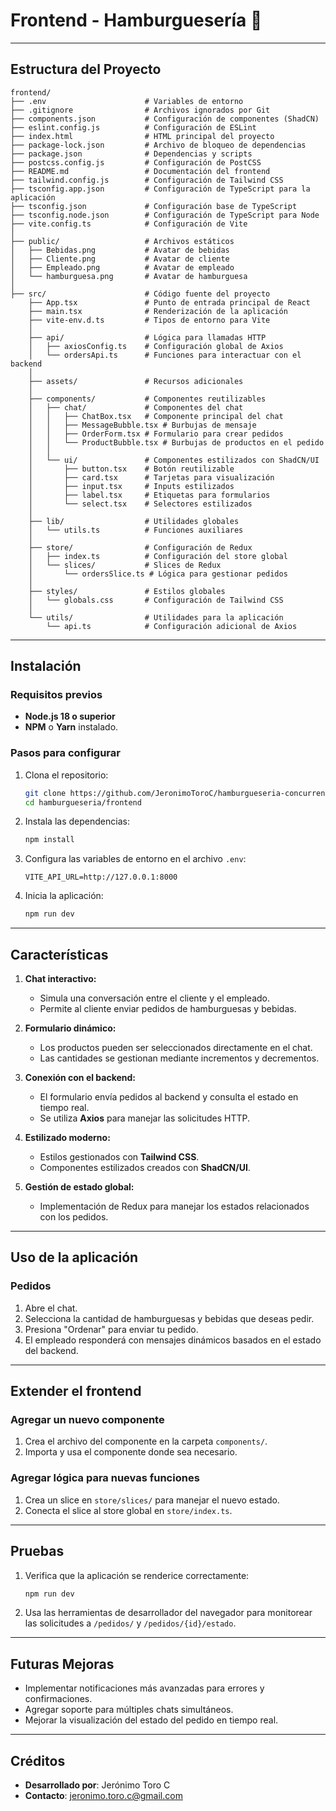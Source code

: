 # Frontend - Hamburguesería 🍔

---

## **Estructura del Proyecto**

```plaintext
frontend/
├── .env                      # Variables de entorno
├── .gitignore                # Archivos ignorados por Git
├── components.json           # Configuración de componentes (ShadCN)
├── eslint.config.js          # Configuración de ESLint
├── index.html                # HTML principal del proyecto
├── package-lock.json         # Archivo de bloqueo de dependencias
├── package.json              # Dependencias y scripts
├── postcss.config.js         # Configuración de PostCSS
├── README.md                 # Documentación del frontend
├── tailwind.config.js        # Configuración de Tailwind CSS
├── tsconfig.app.json         # Configuración de TypeScript para la aplicación
├── tsconfig.json             # Configuración base de TypeScript
├── tsconfig.node.json        # Configuración de TypeScript para Node
├── vite.config.ts            # Configuración de Vite
│
├── public/                   # Archivos estáticos
│   ├── Bebidas.png           # Avatar de bebidas
│   ├── Cliente.png           # Avatar de cliente
│   ├── Empleado.png          # Avatar de empleado
│   └── hamburguesa.png       # Avatar de hamburguesa
│
├── src/                      # Código fuente del proyecto
    ├── App.tsx               # Punto de entrada principal de React
    ├── main.tsx              # Renderización de la aplicación
    ├── vite-env.d.ts         # Tipos de entorno para Vite
    │
    ├── api/                  # Lógica para llamadas HTTP
    │   ├── axiosConfig.ts    # Configuración global de Axios
    │   └── ordersApi.ts      # Funciones para interactuar con el backend
    │
    ├── assets/               # Recursos adicionales
    │
    ├── components/           # Componentes reutilizables
    │   ├── chat/             # Componentes del chat
    │   │   ├── ChatBox.tsx   # Componente principal del chat
    │   │   ├── MessageBubble.tsx # Burbujas de mensaje
    │   │   ├── OrderForm.tsx # Formulario para crear pedidos
    │   │   └── ProductBubble.tsx # Burbujas de productos en el pedido
    │   │
    │   └── ui/               # Componentes estilizados con ShadCN/UI
    │       ├── button.tsx    # Botón reutilizable
    │       ├── card.tsx      # Tarjetas para visualización
    │       ├── input.tsx     # Inputs estilizados
    │       ├── label.tsx     # Etiquetas para formularios
    │       └── select.tsx    # Selectores estilizados
    │
    ├── lib/                  # Utilidades globales
    │   └── utils.ts          # Funciones auxiliares
    │
    ├── store/                # Configuración de Redux
    │   ├── index.ts          # Configuración del store global
    │   └── slices/           # Slices de Redux
    │       └── ordersSlice.ts # Lógica para gestionar pedidos
    │
    ├── styles/               # Estilos globales
    │   └── globals.css       # Configuración de Tailwind CSS
    │
    └── utils/                # Utilidades para la aplicación
        └── api.ts            # Configuración adicional de Axios
```

---

## **Instalación**

### **Requisitos previos**

- **Node.js 18 o superior**
- **NPM** o **Yarn** instalado.

### **Pasos para configurar**

1. Clona el repositorio:

   ```bash
   git clone https://github.com/JeronimoToroC/hamburgueseria-concurrente.git
   cd hamburgueseria/frontend
   ```

2. Instala las dependencias:

   ```bash
   npm install
   ```

3. Configura las variables de entorno en el archivo `.env`:

   ```plaintext
   VITE_API_URL=http://127.0.0.1:8000
   ```

4. Inicia la aplicación:
   ```bash
   npm run dev
   ```

---

## **Características**

1. **Chat interactivo:**

   - Simula una conversación entre el cliente y el empleado.
   - Permite al cliente enviar pedidos de hamburguesas y bebidas.

2. **Formulario dinámico:**

   - Los productos pueden ser seleccionados directamente en el chat.
   - Las cantidades se gestionan mediante incrementos y decrementos.

3. **Conexión con el backend:**

   - El formulario envía pedidos al backend y consulta el estado en tiempo real.
   - Se utiliza **Axios** para manejar las solicitudes HTTP.

4. **Estilizado moderno:**

   - Estilos gestionados con **Tailwind CSS**.
   - Componentes estilizados creados con **ShadCN/UI**.

5. **Gestión de estado global:**
   - Implementación de Redux para manejar los estados relacionados con los pedidos.

---

## **Uso de la aplicación**

### **Pedidos**

1. Abre el chat.
2. Selecciona la cantidad de hamburguesas y bebidas que deseas pedir.
3. Presiona "Ordenar" para enviar tu pedido.
4. El empleado responderá con mensajes dinámicos basados en el estado del backend.

---

## **Extender el frontend**

### **Agregar un nuevo componente**

1. Crea el archivo del componente en la carpeta `components/`.
2. Importa y usa el componente donde sea necesario.

### **Agregar lógica para nuevas funciones**

1. Crea un slice en `store/slices/` para manejar el nuevo estado.
2. Conecta el slice al store global en `store/index.ts`.

---

## **Pruebas**

1. Verifica que la aplicación se renderice correctamente:
   ```bash
   npm run dev
   ```
2. Usa las herramientas de desarrollador del navegador para monitorear las solicitudes a `/pedidos/` y `/pedidos/{id}/estado`.

---

## **Futuras Mejoras**

- Implementar notificaciones más avanzadas para errores y confirmaciones.
- Agregar soporte para múltiples chats simultáneos.
- Mejorar la visualización del estado del pedido en tiempo real.

---

## **Créditos**

- **Desarrollado por**: Jerónimo Toro C
- **Contacto**: jeronimo.toro.c@gmail.com
